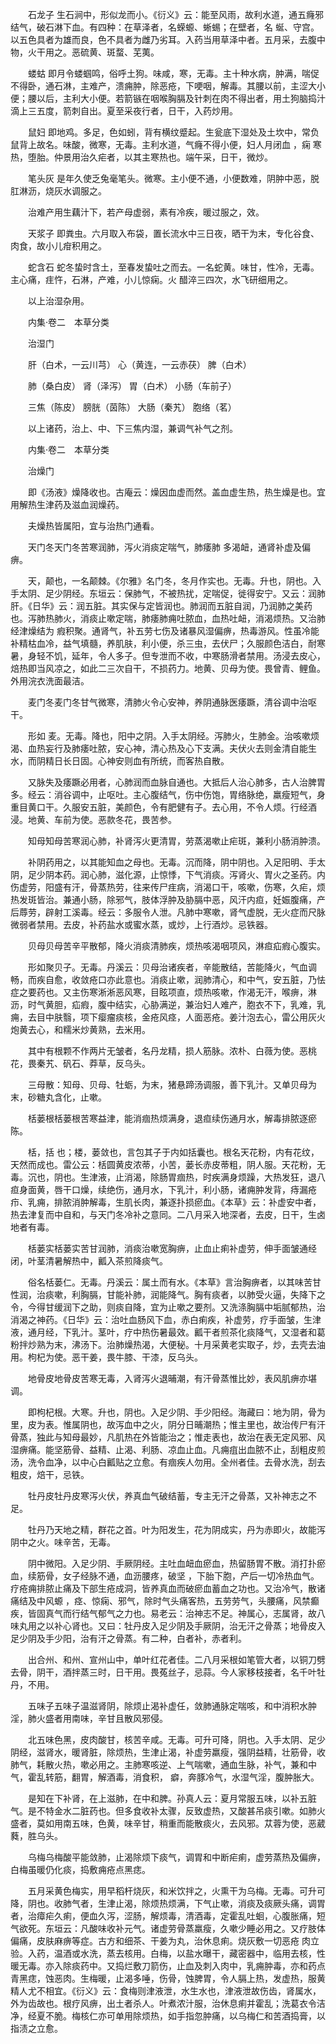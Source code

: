 <!-- { "loadSidebar": true } -->
　　石龙子 生石涧中，形似龙而小。《衍义》云：能至风雨，故利水道，通五癃邪结气，破石淋下血。有四种：在草泽者，名蝾螈、蜥蜴；在壁者，名 蜒、守宫。以五色具者为雄而良，色不具者为雌乃劣耳。入药当用草泽中者。五月采，去腹中物，火干用之。恶硫黄、斑蝥、芜荑。

　　蝼蛄 即月令蝼蝈鸣，俗呼土狗。味咸，寒，无毒。主十种水病，肿满，喘促不得卧，通石淋，主难产，溃痈肿，除恶疮，下哽咽，解毒。其腰以前，主涩大小便；腰以后，主利大小便。若箭镞在咽喉胸膈及针刺在肉不得出者，用土狗脑捣汁滴上三五度，箭刺自出。夏至采夜行者，日干，入药炒用。

　　鼠妇 即地鸡。多足，色如蚓，背有横纹蹙起。生瓮底下湿处及土坎中，常负鼠背上故名。味酸，微寒，无毒。主利水道，气癃不得小便，妇人月闭血 ，痫 寒热，堕胎。仲景用治久疟者，以其主寒热也。端午采，日干，微炒。

　　笔头灰 是年久使乏兔毫笔头。微寒。主小便不通，小便数难，阴肿中恶，脱肛淋沥，烧灰水调服之。

　　治难产用生藕汁下，若产母虚弱，素有冷疾，暖过服之，效。

　　天浆子 即粪虫。六月取入布袋，置长流水中三日夜，晒干为末，专化谷食、肉食，故小儿疳积用之。

　　蛇含石 蛇冬蛰时含土，至春发蛰吐之而去。一名蛇黄。味甘，性冷，无毒。主心痛，疰忤，石淋，产难，小儿惊痫。火 醋淬三四次，水飞研细用之。

　　以上治湿杂用。

　　内集·卷二　本草分类

　　治湿门

　　肝（白术，一云川芎） 心（黄连，一云赤茯） 脾（白术）

　　肺（桑白皮） 肾（泽泻） 胃（白术） 小肠（车前子）

　　三焦（陈皮） 膀胱（茵陈） 大肠（秦艽） 胞络（茗）

　　以上诸药，治上、中、下三焦内湿，兼调气补气之剂。

　　内集·卷二　本草分类

　　治燥门

　　即《汤液》燥降收也。古庵云：燥因血虚而然。盖血虚生热，热生燥是也。宜用解热生津药及滋血润燥药。

　　夫燥热皆属阳，宜与治热门通看。

　　天门冬天门冬苦寒润肺，泻火消痰定喘气，肺痿肺 多渴衄，通肾补虚及偏痹。

　　天，颠也，一名颠棘。《尔雅》名门冬，冬月作实也。无毒。升也，阴也。入手太阴、足少阴经。东垣云：保肺气，不被热扰，定喘促，徙得安宁。又云：润肺肝。《日华》云：润五脏。其实保与定皆润也。肺润而五脏自润，乃润肺之美药也。泻肺热肺火，消痰止嗽定喘，肺痿肺痈吐脓血，血热吐衄，消渴烦热。又治肺经津燥结为 瘕积聚。通肾气，补五劳七伤及诸暴风湿偏痹，热毒游风。性虽冷能补精枯血冷，益气填髓，养肌肤，利小便，杀三虫，去伏尸；久服颜色洁白，耐寒暑，身轻不饥，延年，令人多子。但专泄而不收，中寒肠滑者禁用。汤浸去皮心，焙热即当风凉之，如此二三次自干，不损药力。地黄、贝母为使。畏曾青、鲤鱼。外用浣衣洗面最洁。

　　麦门冬麦门冬甘气微寒，清肺火令心安神，养阴通脉医痿蹶，清谷调中治呕干。

　　形如 麦。无毒。降也，阳中之阴。入手太阴经。泻肺火，生肺金。治咳嗽烦渴、血热妄行及肺痿吐脓，安心神，清心热及心下支满。夫伏火去则金清自能生水，而阴精日长日固。心神安则血有所统，而客热自散。

　　又脉失及痿蹶必用者，心肺润而血脉自通也。大抵后人治心肺多，古人治脾胃多。经云：消谷调中，止呕吐。主心腹结气，伤中伤饱，胃络脉绝，羸瘦短气，身重目黄口干。久服安五脏，美颜色，令有肥健有子。去心用，不令人烦。行经酒浸。地黄、车前为使。恶款冬花，畏苦参。

　　知母知母苦寒润心肺，补肾泻火更清胃，劳蒸渴嗽止疟斑，兼利小肠消肿溃。

　　补阴药用之，以其能知血之母也。无毒。沉而降，阴中阴也。入足阳明、手太阴，足少阴本药。润心肺，滋化源，止惊悸，下气消痰。泻肾火、胃火之圣药。内伤虚劳，阳盛有汗，骨蒸热劳，往来传尸疰病，消渴口干，咳嗽，伤寒，久疟，烦热发斑皆治。兼通小肠，除邪气，肢体浮肿及胁膈中恶，风汗内疸，妊娠腹痛，产后蓐劳，辟射工溪毒。经云：多服令人泄。凡肺中寒嗽，肾气虚脱，无火症而尺脉微弱者禁用。去皮，补药盐水或蜜水蒸，或炒，上行酒炒。忌铁器。

　　贝母贝母苦辛平散郁，降火消痰清肺疾，烦热咳渴咽项风，淋疸疝瘕心腹实。

　　形如聚贝子。无毒。丹溪云：贝母治诸疾者，辛能散结，苦能降火，气血调畅，而疾自愈，收敛疮口亦此意也。消痰止嗽，润肺清心，和中气，安五脏，乃怯症之要药也。又主伤寒淅淅恶风寒，目眩项直，烦热咳嗽，作渴无汗，喉痹，淋沥，时气黄胆，疝瘕，腹中结实，心胁满逆，兼治妇人难产，胞衣不下，乳难，乳痈，去目中肤翳，项下瘿瘤痰核，金疮风痉，人面恶疮。姜汁泡去心，雷公用灰火炮黄去心，和糯米炒黄熟，去米用。

　　其中有根颗不作两片无皱者，名丹龙精，损人筋脉。浓朴、白薇为使。恶桃花，畏秦艽、矾石、莽草，反乌头。

　　三母散：知母、贝母、牡蛎，为末，猪悬蹄汤调服，善下乳汁。又单贝母为末，砂糖丸含化，止嗽。

　　栝蒌根栝蒌根苦寒益津，能消痼热烦满身，退疸续伤通月水，解毒排脓逐瘀陈。

　　栝，括 也；楼，蒌敛也，言包其子于内如括囊也。根名天花粉，内有花纹，天然而成也。雷公云：栝圆黄皮浓蒂，小苦，蒌长赤皮蒂粗，阴人服。天花粉，无毒。沉也，阴也。生津液，止消渴，除肠胃痼热，时疾满身烦躁，大热发狂，退八疸身面黄，唇干口燥，续绝伤，通月水，下乳汁，利小肠，诸痈肿发背，痔漏疮疖、乳痈，排脓消肿解毒，生肌长肉，兼逐扑损瘀血。《本草》云：补虚安中者，热去津复而中自和，与天门冬冷补之意同。二八月采入地深者，去皮，日干，生卤地者有毒。

　　栝蒌实栝蒌实苦甘润肺，消痰治嗽宽胸痹，止血止痢补虚劳，伸手面皱通经闭，叶茎清暑解热中，瓤入茶煎降痰气。

　　俗名栝蒌仁。无毒。丹溪云：属土而有水。《本草》言治胸痹者，以其味苦甘性润，治痰嗽，利胸膈，甘能补肺，润能降气。胸有痰者，以肺受火逼，失降下之令，今得甘缓润下之助，则痰自降，宜为止嗽之要剂。又洗涤胸膈中垢腻郁热，治消渴之神药。《日华》云：治吐血肠风下血，赤白痢疾，补虚劳，疗手面皱，生津液，通月经，下乳汁。茎叶，疗中热伤暑最效。瓤干者煎茶化痰降气，又湿者和葛粉拌炒熟为末，沸汤下。治肺燥热渴，大便秘。十月采黄老实取子，炒，去壳去油用。枸杞为使。恶干姜，畏牛膝、干漆，反乌头。

　　地骨皮地骨皮苦寒无毒，入肾泻火退晡潮，有汗骨蒸惟比妙，表风肌痹亦堪调。

　　即枸杞根。大寒。升也，阴也。入足少阴、手少阳经。海藏曰：地为阴，骨为里，皮为表。惟属阴也，故泻血中之火，阴分日晡潮热；惟主里也，故治传尸有汗骨蒸，独此与知母最妙，凡肌热在外皆能治之；惟走表也，故治在表无定风邪、风湿痹痛。能坚筋骨、益精、止渴、利肠、凉血止血。凡痈疽出血脓不止，刮粗皮煎汤，洗令血净，以中心白瓤贴之立愈。有痼疾人勿用。全州者佳。去骨水洗，刮去粗皮，焙干，忌铁。

　　牡丹皮牡丹皮寒泻火伏，养真血气破结蓄，专主无汗之骨蒸，又补神志之不足。

　　牡丹乃天地之精，群花之首。叶为阳发生，花为阴成实，丹为赤即火，故能泻阴中之火。味辛苦，无毒。

　　阴中微阳。入足少阴、手厥阴经。主吐血衄血瘀血，热留肠胃不散。消打扑瘀血，续筋骨，女子经脉不通，血沥腰疼，破坚 ，下胎下胞，产后一切冷热血气。疗疮痈排脓止痛及下部生疮成洞，皆养真血而破瘀血蓄血之功也。又治冷气，散诸痛结及中风螈 ，痉、惊痫、邪气，除时气头痛客热，五劳劳气，头腰痛，风禁癫疾，皆固真气而行结气郁气之力也。易老云：治神志不足。神属心，志属肾，故八味丸用之以补心肾也。又曰：牡丹皮入足少阴及手厥阴，治无汗之骨蒸；地骨皮入足少阴及手少阳，治有汗之骨蒸。有二种，白者补，赤者利。

　　出合州、和州、宣州山中，单叶红花者佳。二八月采根如笔管大者，以铜刀劈去骨，阴干，酒拌蒸三时，日干用。畏菟丝子，忌蒜。今人家移枝接者，名千叶牡丹，不用。

　　五味子五味子温滋肾阴，除烦止渴补虚任，敛肺通脉定喘咳，和中消积水肿淫，肺火盛者用南味，辛甘且散风邪侵。

　　北五味色黑，皮肉酸甘，核苦辛咸。无毒。可升可降，阴也。入手太阴、足少阴经，滋肾水，暖肾脏，除烦热，生津止渴，补虚劳羸瘦，强阴益精，壮筋骨，收肺气，耗散火热，嗽必用之。主肺寒咳逆、上气喘嗽，通血生脉，补气，兼和中气，霍乱转筋，翻胃，解酒毒，消食积， 癖，奔豚冷气，水湿气淫，腹肿胀大。

　　是知在下补肾，在上滋肺，在中和脾。孙真人云：夏月常服五味，以补五脏气。是不特金水二脏药也。但多食收补太骤，反致虚热，又酸甚吊痰引嗽。如肺火盛者，莫如用南五味，色黄，味辛甘，稍重而能散痰火，去风邪。苁蓉为使，恶葳蕤，胜乌头。

　　乌梅乌梅酸平能敛肺，止渴除烦下痰气，调胃和中断疟痢，虚劳蒸热及偏痹，白梅虽暖仍化痰，捣敷痈疮点黑痣。

　　五月采黄色梅实，用早稻杆烧灰，和米饮拌之，火熏干为乌梅。无毒。可升可降，阴也。收肺气者，生津止渴，除烦热烦满，下气止嗽，消痰及痰厥头痛，调胃者，治瘴疟久痢，便血久泻，涩肠，解烦毒，清酒毒，定霍乱吐蛔，心腹胀痛，短气欲死。东垣云：凡酸味收补元气。诸虚劳骨蒸羸瘦，久嗽少睡必用之。又疗肢体偏痛，皮肤麻痹等症。古方和细茶、干姜为丸，治休息痢。烧灰敷一切恶疮 肉立验。入药，温酒或水洗，蒸去核用。白梅，以盐水曝干，藏密器中，临用去核，性暖无毒。亦入除痰药中。又捣烂敷刀箭伤，止血及刺入肉中，乳痈肿毒，亦和药点青黑痣，蚀恶肉。生梅暖，止渴多唾，伤骨，蚀脾胃，令人膈上热，发虚热，服黄精人尤不相宜。《衍义》云：食梅则津液泄，水生水也，津液泄故伤齿，肾属水，外为齿故也。根疗风痹，出土者杀人。叶煮浓汁服，治休息痢并霍乱；洗葛衣令洁净，经夏不脆。梅核仁亦可单用除烦热，如手指忽肿痛，以乌梅仁和苦酒捣膏，以指渍之立愈。

